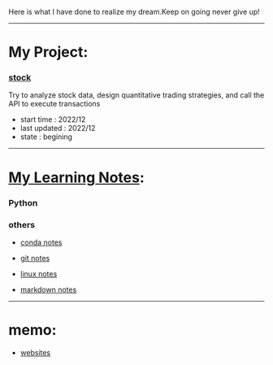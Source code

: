 Here is what I have done to realize my dream.Keep on going never give up!

****

# My Project:

### [stock](https://github.com/zhujunan/stock)

Try to analyze stock data, design quantitative trading strategies, and call the API to execute transactions

* start time   : 2022/12
* last updated : 2022/12
* state        : begining

****

# [My Learning Notes](/study_notes):

### Python

### others

* [conda notes](/study_notes/others/conda_notes.md)

* [git notes](/study_notes/others/git_notes.md)

* [linux notes](/study_notes/others/linux_notes.md)

* [markdown notes](/study_notes/others/markdown_notes.md)

****

# memo:

* [websites](/memo/websites.md)










